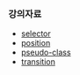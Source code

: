 ### 강의자료

- [selector](https://github.com/cslim0527/lecture/tree/master/selector)
- [position](https://github.com/cslim0527/lecture/tree/master/position)
- [pseudo-class](https://github.com/cslim0527/lecture/tree/master/pseudo-class)
- [transition](https://github.com/cslim0527/lecture/tree/master/transition)
